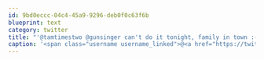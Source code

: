 ```yaml
---
id: 9bd0eccc-04c4-45a9-9296-deb0f0c63f6b
blueprint: text
category: twitter
title: "'@tamtimestwo @gunsinger can't do it tonight, family in town :("
caption: '<span class="username username_linked">@<a href="https://twitter.com/tamtimestwo" title="Tamarind🧂">tamtimestwo</a></span> <span class="username username_linked">@<a href="https://twitter.com/gunsinger" title="Cynthia Gunsinger">gunsinger</a></span> can''t do it tonight, family in town :('
---
```

